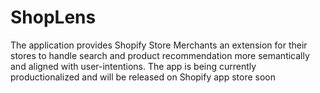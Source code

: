 # ShopLens

The application provides Shopify Store Merchants an extension for their stores to handle search and product recommendation more semantically and aligned with user-intentions. The app is being currently productionalized and will be released on Shopify app store soon
